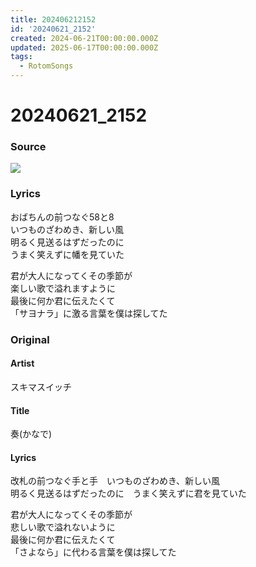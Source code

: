 ```yaml
---
title: 202406212152
id: '20240621_2152'
created: 2024-06-21T00:00:00.000Z
updated: 2025-06-17T00:00:00.000Z
tags:
  - RotomSongs
---
```

# 20240621_2152

### Source

![](https://x.com/Starlystrongest/status/1804135379328721000)

### Lyrics

おばちんの前つなぐ58と8  
いつものざわめき、新しい風  
明るく見送るはずだったのに  
うまく笑えずに幡を見ていた  

君が大人になってくその季節が  
楽しい歌で溢れますように  
最後に何か君に伝えたくて  
「サヨナラ」に激る言葉を僕は探してた  

### Original

#### Artist

スキマスイッチ

#### Title

奏(かなで)

#### Lyrics

改札の前つなぐ手と手　いつものざわめき、新しい風  
明るく見送るはずだったのに　うまく笑えずに君を見ていた  
  
君が大人になってくその季節が  
悲しい歌で溢れないように  
最後に何か君に伝えたくて  
「さよなら」に代わる言葉を僕は探してた  

